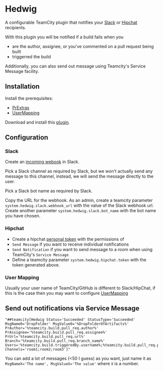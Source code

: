  # Hedwig

A configurable TeamCity plugin that notifies your [Slack](https://slack.com) or [Hipchat](https://www.hipchat.com/) recipients.

With this plugin you will be notified if a build fails when you 

- are the author, assignee, or you've commented on a pull request being built
- triggerred the build

Additionally, you can also send out message using Teamcity's Service Message facility.

## Installation

Install the prerequisites:
- [PrExtras](https://github.com/Nicologies/PrExtras) 
- [UserMapping](https://github.com/Nicologies/usermapping)

Download and install this [plugin](https://github.com/Nicologies/Hedwig/releases/latest).

## Configuration

### Slack

Create an [incoming webook](https://my.slack.com/services/new/incoming-webhook) in Slack.

Pick a Slack channel as required by Slack, but we won't actually send any message to this channel, instead, we will send the message directly to the user.

Pick a Slack bot name as required by Slack.

Copy the URL for the webhook. As an admin, create a teamcity parameter `system.hedwig.slack.webhook_url` with the value of the Slack webhook url.
Create another parameter `system.hedwig.slack.bot_name` with the bot name you have chosen.

### Hipchat

- Create a hipchat [personal token](https://helixleisure.hipchat.com/account/api) with the permissions of 
 - `Send Message` if you want to receive individual notifications
 - `Send Notification` if you want to send message to a room when using TeamCity's `Service Message`
- Define a teamcity parameter `system.hedwig.hipchat.token` with the token generated above.

### User Mapping

Usually your user name of TeamCity/GitHub is different to Slack/HipChat, if this is the case then you may want to configure  [UserMapping](https://github.com/Nicologies/usermapping)

## Send out notifications via Service Message

```
"##teamcity[Hedwig Status='Succeeded' StatusType='Succeeded' MsgName0='DropFolder' MsgValue0='%DropFolderOfArtifacts%' PrAuthor='%teamcity.build.pull_req.author%' PrAssignee='%teamcity.build.pull_req.assignee%' PrUrl='%teamcity.build.pull_req.url%' Branch='%teamcity.build.pull_req.branch_name%' Users='%teamcity.build.triggeredBy.username%;%teamcity.build.pull_req.participants%' Channels='room1;room2;room3']"
```

You can add a lot of messages (<50 I guess) as you want, just name it as `MsgNameX='The name', MsgValueX='The value'` where `X` is a number.
